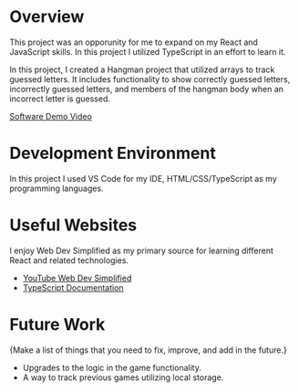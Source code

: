 # Overview

This project was an opporunity for me to expand on my React and JavaScript skills. In this project I utilized TypeScript in an effort to learn it.

In this project, I created a Hangman project that utilized arrays to track guessed letters. It includes functionality to show correctly guessed letters, incorrectly guessed letters, and members of the hangman body when an incorrect letter is guessed.

[Software Demo Video](https://youtu.be/q4iBsJ77_Ro)

# Development Environment

In this project I used VS Code for my IDE, HTML/CSS/TypeScript as my programming languages.

# Useful Websites

I enjoy Web Dev Simplified as my primary source for learning different React and related technologies.

- [YouTube Web Dev Simplified](https://www.youtube.com/@WebDevSimplified)
- [TypeScript Documentation](https://www.typescriptlang.org/)

# Future Work

{Make a list of things that you need to fix, improve, and add in the future.}

- Upgrades to the logic in the game functionality.
- A way to track previous games utilizing local storage.